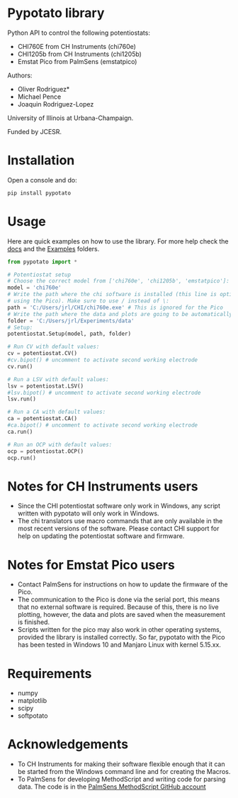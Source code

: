 # Pypotato library
Python API to control the following potentiostats:

* CHI760E from CH Instruments (chi760e)
* CHI1205b from CH Instruments (chi1205b)
* Emstat Pico from PalmSens (emstatpico)


Authors:

* Oliver Rodriguez*
* Michael Pence
* Joaquin Rodriguez-Lopez

University of Illinois at Urbana-Champaign.

Funded by JCESR.

# Installation
Open a console and do:
```python
pip install pypotato
```

# Usage
Here are quick examples on how to use the library. For more help check the
[docs](https://github.com/oliverrdz/pypotato_fork/tree/main/docs) and the
[Examples](https://github.com/oliverrdz/pypotato_fork/tree/main/examples) folders.

```python
from pypotato import *

# Potentiostat setup
# Choose the correct model from ['chi760e', 'chi1205b', 'emstatpico']:
model = 'chi760e' 
# Write the path where the chi software is installed (this line is optional when
# using the Pico). Make sure to use / instead of \:
path = 'C:/Users/jrl/CHI/chi760e.exe' # This is ignored for the Pico
# Write the path where the data and plots are going to be automatically saved:
folder = 'C:/Users/jrl/Experiments/data'
# Setup:
potentiostat.Setup(model, path, folder)

# Run CV with default values:
cv = potentiostat.CV()
#cv.bipot() # uncomment to activate second working electrode
cv.run()

# Run a LSV with default values:
lsv = potentiostat.LSV()
#lsv.bipot() # uncomment to activate second working electrode
lsv.run()

# Run a CA with default values:
ca = potentiostat.CA()
#ca.bipot() # uncomment to activate second working electrode
ca.run()

# Run an OCP with default values:
ocp = potentiostat.OCP()
ocp.run()
```

# Notes for CH Instruments users
* Since the CHI potentiostat software only work in Windows, any script written with
pypotato will only work in Windows.
* The chi translators use macro commands that are only available in the most 
recent versions of the software. Please contact CHI support for help on updating
the potentiostat software and firmware.

# Notes for Emstat Pico users
* Contact PalmSens for instructions on how to update the firmware of the Pico.
* The communication to the Pico is done via the serial port, this means that no
external software is required. Because of this, there is no live plotting, however,
the data and plots are saved when the measurement is finished.
* Scripts written for the pico may also work in other operating systems, provided
the library is installed correctly. So far, pypotato with the Pico has been 
tested in Windows 10 and Manjaro Linux with kernel 5.15.xx. 

# Requirements
* numpy
* matplotlib
* scipy
* softpotato

# Acknowledgements
* To CH Instruments for making their software flexible enough that it can be 
started from the Windows command line and for creating the Macros.
* To PalmSens for developing MethodScript and writing code for parsing data. The
code is in the [PalmSens MethodScript GitHub account](https://github.com/PalmSens/MethodSCRIPT_Examples)
